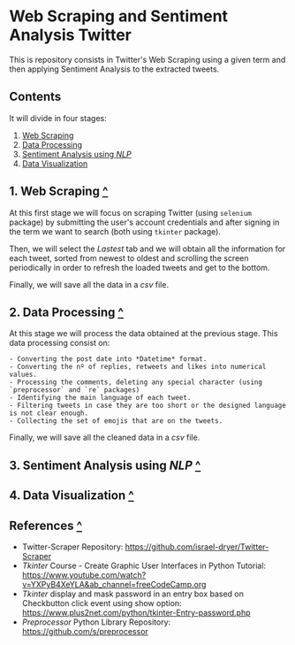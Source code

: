 # Web Scraping and Sentiment Analysis Twitter

This is repository consists in Twitter's Web Scraping using a given term and then applying Sentiment Analysis to the extracted tweets.

## Contents

It will divide in four stages:

1. [Web Scraping](#stage-I)
2. [Data Processing](#stage-II)
3. [Sentiment Analysis using *NLP*](#stage-III)
4. [Data Visualization](#stage-IV)

<div id="stage-I"></div>

## 1. Web Scraping [^](#contents)

At this first stage we will focus on scraping Twitter (using `selenium` package) by submitting the user's account credentials and after signing in the term we want to search (both using `tkinter` package).

Then, we will select the *Lastest* tab and we will obtain all the information for each tweet, sorted from newest to oldest and scrolling the screen periodically in order to refresh the loaded tweets and get to the bottom.

Finally, we will save all the data in a *csv* file.

<div id="stage-II"></div>

## 2. Data Processing [^](#contents)

At this stage we will process the data obtained at the previous stage. This data processing consist on:

	- Converting the post date into *Datetime* format.
	- Converting the nº of replies, retweets and likes into numerical values.
	- Processing the comments, deleting any special character (using `preprocessor` and `re` packages)
	- Identifying the main language of each tweet.
	- Filtering tweets in case they are too short or the designed language is not clear enough.
	- Collecting the set of emojis that are on the tweets.

Finally, we will save all the cleaned data in a *csv* file.	

<div id="stage-III"></div>

## 3. Sentiment Analysis using *NLP* [^](#contents)




<div id="stage-IV"></div>

## 4. Data Visualization [^](#contents)



<div id="ref"></div>

## References [^](#contents)

- Twitter-Scraper Repository: https://github.com/israel-dryer/Twitter-Scraper
- *Tkinter* Course - Create Graphic User Interfaces in Python Tutorial: https://www.youtube.com/watch?v=YXPyB4XeYLA&ab_channel=freeCodeCamp.org
- *Tkinter* display and mask password in an entry box based on Checkbutton click event using show option: https://www.plus2net.com/python/tkinter-Entry-password.php
- *Preprocessor* Python Library Repository: https://github.com/s/preprocessor



